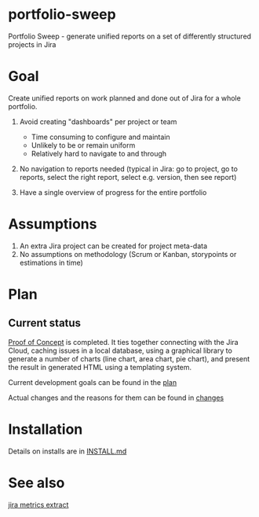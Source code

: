 # portfolio-sweep
Portfolio Sweep - generate unified reports on a set of differently structured projects in Jira

# Goal
Create unified reports on work planned and done out of Jira for a whole portfolio.

1. Avoid creating "dashboards" per project or team
   - Time consuming to configure and maintain
   - Unlikely to be or remain uniform
   - Relatively hard to navigate to and through

2. No navigation to reports needed (typical in Jira: go to project, go to reports, select the right report, select e.g. version, then see report)

3. Have a single overview of progress for the entire portfolio

# Assumptions
1. An extra Jira project can be created for project meta-data
2. No assumptions on methodology (Scrum or Kanban, storypoints or estimations in time)

# Plan

## Current status

[Proof of Concept](poc.md) is completed. It ties together connecting with the Jira Cloud, caching issues in a local database, using a graphical library to generate a number of charts (line chart, area chart, pie chart), and present the result in generated HTML using a templating system. 

Current development goals can be found in the [plan](plan.md)

Actual changes and the reasons for them can be found in [changes](changes.md)

# Installation
Details on installs are in [INSTALL.md](INSTALL.md)

# See also
[jira metrics extract](https://github.com/rnwolf/jira-metrics-extract)
